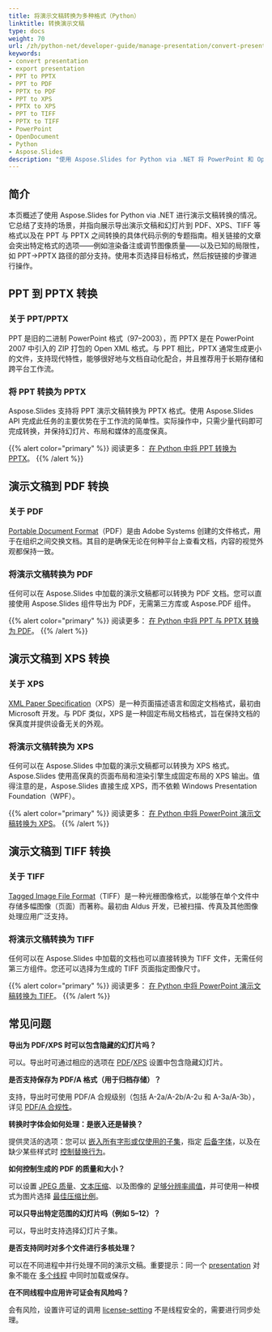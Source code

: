 ```yaml
---
title: 将演示文稿转换为多种格式（Python）
linktitle: 转换演示文稿
type: docs
weight: 70
url: /zh/python-net/developer-guide/manage-presentation/convert-presentation/
keywords:
- convert presentation
- export presentation
- PPT to PPTX
- PPT to PDF
- PPTX to PDF
- PPT to XPS
- PPTX to XPS
- PPT to TIFF
- PPTX to TIFF
- PowerPoint
- OpenDocument
- Python
- Aspose.Slides
description: "使用 Aspose.Slides for Python via .NET 将 PowerPoint 和 OpenDocument 演示文稿转换为 PPTX、PDF、XPS、TIFF 等格式。简单、高质量的转换。"
---
```


## **简介**

本页概述了使用 Aspose.Slides for Python via .NET 进行演示文稿转换的情况。它总结了支持的场景，并指向展示导出演示文稿和幻灯片到 PDF、XPS、TIFF 等格式以及在 PPT 与 PPTX 之间转换的具体代码示例的专题指南。相关链接的文章会突出特定格式的选项——例如渲染备注或调节图像质量——以及已知的局限性，如 PPT→PPTX 路径的部分支持。使用本页选择目标格式，然后按链接的步骤进行操作。

## **PPT 到 PPTX 转换**

### **关于 PPT/PPTX**

PPT 是旧的二进制 PowerPoint 格式（97–2003），而 PPTX 是在 PowerPoint 2007 中引入的 ZIP 打包的 Open XML 格式。与 PPT 相比，PPTX 通常生成更小的文件，支持现代特性，能够很好地与文档自动化配合，并且推荐用于长期存储和跨平台工作流。

### **将 PPT 转换为 PPTX**

Aspose.Slides 支持将 PPT 演示文稿转换为 PPTX 格式。使用 Aspose.Slides API 完成此任务的主要优势在于工作流的简单性。实际操作中，只需少量代码即可完成转换，并保持幻灯片、布局和媒体的高度保真。

{{% alert color="primary" %}}
阅读更多： [在 Python 中将 PPT 转换为 PPTX](/slides/zh/python-net/convert-ppt-to-pptx/)。
{{% /alert %}}

## **演示文稿到 PDF 转换**

### **关于 PDF**

[Portable Document Format](https://en.wikipedia.org/wiki/PDF)（PDF）是由 Adobe Systems 创建的文件格式，用于在组织之间交换文档。其目的是确保无论在何种平台上查看文档，内容的视觉外观都保持一致。

### **将演示文稿转换为 PDF**

任何可以在 Aspose.Slides 中加载的演示文稿都可以转换为 PDF 文档。您可以直接使用 Aspose.Slides 组件导出为 PDF，无需第三方库或 Aspose.PDF 组件。

{{% alert color="primary" %}}
阅读更多： [在 Python 中将 PPT 与 PPTX 转换为 PDF](/slides/zh/python-net/convert-powerpoint-to-pdf/)。
{{% /alert %}}

## **演示文稿到 XPS 转换**

### **关于 XPS**

[XML Paper Specification](https://en.wikipedia.org/wiki/Open_XML_Paper_Specification)（XPS）是一种页面描述语言和固定文档格式，最初由 Microsoft 开发。与 PDF 类似，XPS 是一种固定布局文档格式，旨在保持文档的保真度并提供设备无关的外观。

### **将演示文稿转换为 XPS**

任何可以在 Aspose.Slides 中加载的演示文稿都可以转换为 XPS 格式。Aspose.Slides 使用高保真的页面布局和渲染引擎生成固定布局的 XPS 输出。值得注意的是，Aspose.Slides 直接生成 XPS，而不依赖 Windows Presentation Foundation（WPF）。

{{% alert color="primary" %}}
阅读更多： [在 Python 中将 PowerPoint 演示文稿转换为 XPS](/slides/zh/python-net/convert-powerpoint-to-xps/)。
{{% /alert %}}

## **演示文稿到 TIFF 转换**

### **关于 TIFF**

[Tagged Image File Format](https://en.wikipedia.org/wiki/TIFF)（TIFF）是一种光栅图像格式，以能够在单个文件中存储多幅图像（页面）而著称。最初由 Aldus 开发，已被扫描、传真及其他图像处理应用广泛支持。

### **将演示文稿转换为 TIFF**

任何可以在 Aspose.Slides 中加载的文档也可以直接转换为 TIFF 文件，无需任何第三方组件。您还可以选择为生成的 TIFF 页面指定图像尺寸。

{{% alert color="primary" %}}
阅读更多： [在 Python 中将 PowerPoint 演示文稿转换为 TIFF](/slides/zh/python-net/convert-powerpoint-to-tiff/)。
{{% /alert %}}

## **常见问题**

**导出为 PDF/XPS 时可以包含隐藏的幻灯片吗？**

可以。导出时可通过相应的选项在 [PDF](https://reference.aspose.com/slides/python-net/aspose.slides.export/pdfoptions/show_hidden_slides/)/[XPS](https://reference.aspose.com/slides/python-net/aspose.slides.export/xpsoptions/show_hidden_slides/) 设置中包含隐藏幻灯片。

**是否支持保存为 PDF/A 格式（用于归档存储）？**

支持，导出时可使用 PDF/A 合规级别（包括 A-2a/A-2b/A-2u 和 A-3a/A-3b），详见 [PDF/A 合规性](https://reference.aspose.com/slides/python-net/aspose.slides.export/pdfcompliance/)。

**转换时字体会如何处理：是嵌入还是替换？**

提供灵活的选项：您可以 [嵌入所有字形或仅使用的子集](/slides/zh/python-net/embedded-font/)，指定 [后备字体](/slides/zh/python-net/fallback-font/)，以及在缺少某些样式时 [控制替换行为](/slides/zh/python-net/font-substitution/)。

**如何控制生成的 PDF 的质量和大小？**

可以设置 [JPEG 质量](https://reference.aspose.com/slides/python-net/aspose.slides.export/pdfoptions/jpeg_quality/)、[文本压缩](https://reference.aspose.com/slides/python-net/aspose.slides.export/pdfoptions/text_compression/)、以及图像的 [足够分辨率阈值](https://reference.aspose.com/slides/python-net/aspose.slides.export/pdfoptions/sufficient_resolution/)，并可使用一种模式为图片选择 [最佳压缩比例](https://reference.aspose.com/slides/python-net/aspose.slides.export/pdfoptions/best_images_compression_ratio/)。

**可以只导出特定范围的幻灯片吗（例如 5–12）？**

可以，导出时支持选择幻灯片子集。

**是否支持同时对多个文件进行多核处理？**

可以在不同进程中并行处理不同的演示文稿。重要提示：同一个 [presentation](https://reference.aspose.com/slides/python-net/aspose.slides/presentation/) 对象不能在 [多个线程](/slides/zh/python-net/multithreading/) 中同时加载或保存。

**在不同线程中应用许可证会有风险吗？**

会有风险，设置许可证的调用 [license-setting](/slides/zh/python-net/licensing/) 不是线程安全的，需要进行同步处理。